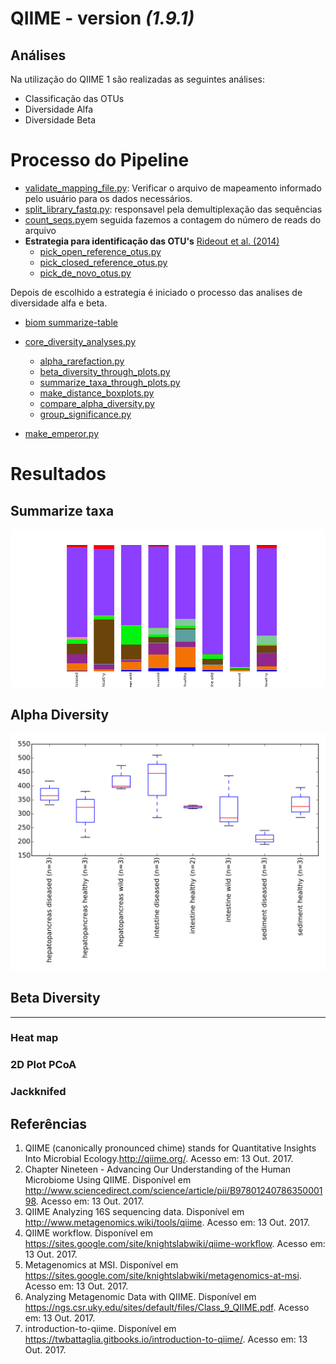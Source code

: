 # QIIME - version _(1.9.1)_
<!--
## Instalando o Qiime utilizando o Miniconda

 * **Instale o miniconda**
``` shell
  wget https://repo.continuum.io/miniconda/Miniconda2-latest-Linux-x86_64.sh
  bash Miniconda2-latest-Linux-x86_64.sh -b -p $HOME/miniconda2
  export PATH="$HOME/miniconda3/bin:$PATH"
  conda update --all --yes
```

  * **Criando ambiente Qiime**
 ``` shell
  conda create -n qiime1 python=2.7 qiime matplotlib=1.4.3 mock nose -c bioconda
 ```
  * **Ativando ambiente Qiime**
``` shell
  source activate qiime1
```
 * **Verificando configurações do Qiime**
``` shell
print_qiime_config.py -t
```
 * **Desativando ambiente Qiime**
``` shell
  source deactivate
```
 * **Removendo ambiente**
``` shell
  conda remove --name qiime1 --all
```
---

## Preparando dados do Qiime para Phyloseq
### Instalando dependencias
```R
  > source("http://bioconductor.org/biocLite.R")
  > biocLite("phyloseq")
  > biocLite("metagenomeSeq")
  > biocLite("ggplot2")
  > biocLite("vegan")
  > biocLite("randomforests")
  > biocLite("ape")
  > biocLite("microbiome")
  > biocLite("dplyr")
  > biocLite("pheatmap")
  > biocLite("RColorBrewer")
  > biocLite("ggtree")
  > biocLite("DESeq2")
```
-->
## Análises

Na utilização do QIIME 1 são realizadas as seguintes análises:
* Classificação das OTUs
* Diversidade Alfa
* Diversidade Beta

# Processo do Pipeline
* [validate_mapping_file.py](http://qiime.org/scripts/validate_mapping_file.html): Verificar o arquivo de mapeamento informado pelo usuário para os dados necessários.
* [split_library_fastq.py](http://qiime.org/scripts/split_libraries_fastq.html): responsavel pela demultiplexação das sequências
* [count_seqs.py]()em seguida fazemos a contagem do número de reads do arquivo 
* **Estrategia para identificação das OTU's** [Rideout et al. (2014)](https://peerj.com/articles/545/)
    * [pick_open_reference_otus.py](http://qiime.org/scripts/pick_open_reference_otus.html)
    * [pick_closed_reference_otus.py](http://qiime.org/scripts/pick_closed_reference_otus.html)
    * [pick_de_novo_otus.py](http://qiime.org/scripts/pick_de_novo_otus.html)

Depois de escolhido a estrategia é iniciado o processo das analises de diversidade alfa e beta.
* [biom summarize-table](http://biom-format.org/documentation/summarizing_biom_tables.html)
* [core_diversity_analyses.py](http://qiime.org/scripts/core_diversity_analyses.html)
    * [alpha_rarefaction.py](http://qiime.org/scripts/alpha_rarefaction.html)
    * [beta_diversity_through_plots.py](http://qiime.org/scripts/beta_diversity_through_plots.html)
    * [summarize_taxa_through_plots.py](http://qiime.org/scripts/summarize_taxa_through_plots.html)
    * [make_distance_boxplots.py](http://qiime.org/scripts/make_distance_boxplots.html)
    * [compare_alpha_diversity.py](http://qiime.org/scripts/compare_alpha_diversity.html)
    * [group_significance.py](http://qiime.org/scripts/group_significance.html)

* [make_emperor.py](http://biocore.github.io/emperor/build/html/scripts/make_emperor.html)

# Resultados

## Summarize taxa 
![Treatment](taxonomy_summary.png) 
## Alpha Diversity
![Treatment box plot](Treatment_boxplots.png)
## Beta Diversity

---

### Heat map
### 2D Plot PCoA
### Jackknifed

## Referências
1. QIIME (canonically pronounced chime) stands for Quantitative Insights Into Microbial Ecology.<http://qiime.org/>.  Acesso em: 13 Out. 2017.</br>
2. Chapter Nineteen - Advancing Our Understanding of the Human Microbiome Using QIIME. Disponível em <http://www.sciencedirect.com/science/article/pii/B9780124078635000198>. Acesso em: 13 Out. 2017.</br> 
3. QIIME Analyzing 16S sequencing data. Disponível em <http://www.metagenomics.wiki/tools/qiime>. Acesso em: 13 Out. 2017.</br>
4. QIIME workflow. Disponível em <https://sites.google.com/site/knightslabwiki/qiime-workflow>. Acesso em: 13 Out. 2017.</br>
5. Metagenomics at MSI. Disponível em <https://sites.google.com/site/knightslabwiki/metagenomics-at-msi>. Acesso em: 13 Out. 2017.</br>
6. Analyzing Metagenomic Data with QIIME. Disponível em <https://ngs.csr.uky.edu/sites/default/files/Class_9_QIIME.pdf>. Acesso em: 13 Out. 2017.</br>
7. introduction-to-qiime. Disponível em <https://twbattaglia.gitbooks.io/introduction-to-qiime/>. Acesso em: 13 Out. 2017.</br>
